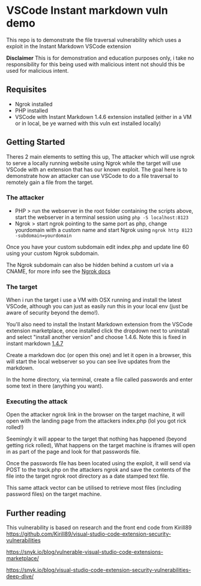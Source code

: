 # VSCode Instant markdown vuln demo 
This repo is to demonstrate the file traversal vulnerability which uses a exploit in the Instant Markdown VSCode extension 

**Disclaimer** This is for demonstration and education purposes only, i take no responsibility for this being used with malicious intent not should this be used for malicious intent. 

## Requisites 
- Ngrok installed 
- PHP installed
- VSCode with Instant Markdown 1.4.6 extension installed (either in a VM or in local, be ye warned with this vuln ext installed locally) 

## Getting Started 
Theres 2 main elements to setting this up, The attacker which will use ngrok to serve a locally running website using Ngrok while the target will use VSCode with an extension that has our known exploit. The goal here is to demonstrate how an attacker can use VSCode to do a file traversal to remotely gain a file from the target. 

### The attacker
- PHP > run the webserver in the root folder containing the scripts above, start the webserver in a terminal session using `php -S localhost:8123`
- Ngrok > start ngrok pointing to the same port as php, change yourdomain with a custom name and start Ngrok using `ngrok http 8123 -subdomain=yourdomain` 

Once you have your custom subdomain edit index.php and update line 60 using your custom Ngrok subdomain. 

The Ngrok subdomain can also be hidden behind a custom url via a CNAME, for more info see the [Ngrok docs](https://ngrok.com/docs)

### The target 
When i run the target i use a VM with OSX running and install the latest VSCode, although you can just as easily run this in your local env (just be aware of security beyond the demo!).

You'll also need to install the Instant Markdown extension from the VSCode extension marketplace, once installed click the dropdown next to uninstall and select "install another version" and choose 1.4.6. Note this is fixed in instant markdown [1.4.7](https://github.com/dbankier/vscode-instant-markdown/commit/a7701721c8ba33f45baec635a38447f63e4520ce)

Create a markdown doc (or open this one) and let it open in a browser, this will start the local webserver so you can see live updates from the markdown.

In the home directory, via terminal, create a file called passwords and enter some text in there (anything you want). 

### Executing the attack 
Open the attacker ngrok link in the browser on the target machine, it will open with the landing page from the attackers index.php (lol you got rick rolled!)

Seemingly it will appear to the target that nothing has happened (beyond getting rick rolled), What happens on the target machine is iframes will open in as part of the page and look for that passwords file. 

Once the passwords file has been located using the exploit, it will send via POST to the track.php on the attackers ngrok and save the contents of the file into the target ngrok root directory as a date stamped text file.

This same attack vector can be utilised to retrieve most files (including password files) on the target machine. 

## Further reading 

This vulnerability is based on research and the front end code from Kirill89 https://github.com/Kirill89/visual-studio-code-extension-security-vulnerabilities

https://snyk.io/blog/vulnerable-visual-studio-code-extensions-marketplace/

https://snyk.io/blog/visual-studio-code-extension-security-vulnerabilities-deep-dive/

